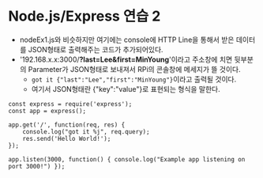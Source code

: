 Node.js/Express 연습 2
=======================

* nodeEx1.js와 비슷하지만 여기에는 console에 HTTP Line을 통해서 받은 데이터를 JSON형태로 출력해주는 코드가 추가되어있다.
* '192.168.x.x:3000/**?last=Lee&first=MinYoung**'이라고 주소창에 치면 뒷부분의 Parameter가 JSON형태로 보내져서 RPi의 콘솔창에 메세지가 뜰 것이다.
	* `got it {"last":"Lee","first":"MinYoung"}`이라고 출력될 것이다.
	* 여기서 JSON형태란 {"key":"value"}로 표현되는 형식을 말한다.

~~~
const express = require('express');
const app = express();

app.get('/', function(req, res) {
	console.log("got it %j", req.query);
	res.send('Hello World!');
});

app.listen(3000, function() { console.log("Example app listening on port 3000!") });
~~~
